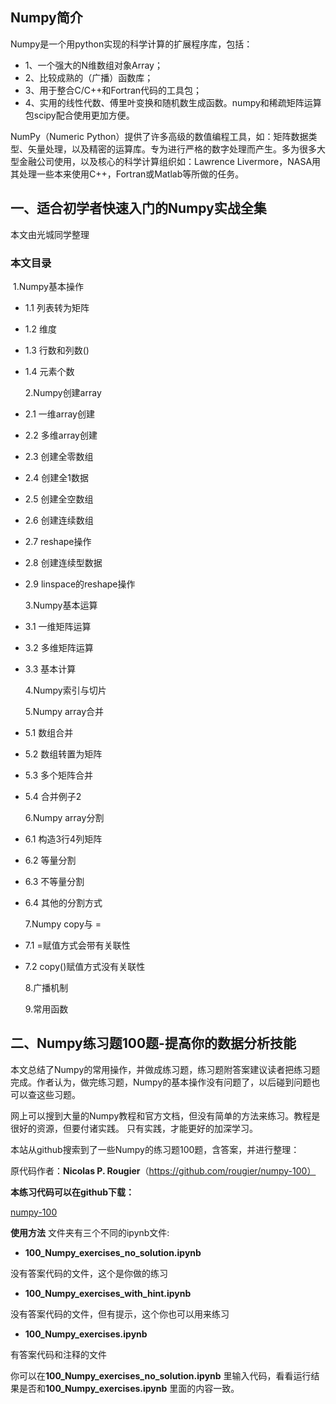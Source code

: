 ## Numpy简介

Numpy是一个用python实现的科学计算的扩展程序库，包括：

- 1、一个强大的N维数组对象Array；
- 2、比较成熟的（广播）函数库；
- 3、用于整合C/C++和Fortran代码的工具包；
- 4、实用的线性代数、傅里叶变换和随机数生成函数。numpy和稀疏矩阵运算包scipy配合使用更加方便。

NumPy（Numeric Python）提供了许多高级的数值编程工具，如：矩阵数据类型、矢量处理，以及精密的运算库。专为进行严格的数字处理而产生。多为很多大型金融公司使用，以及核心的科学计算组织如：Lawrence Livermore，NASA用其处理一些本来使用C++，Fortran或Matlab等所做的任务。

## 一、适合初学者快速入门的Numpy实战全集

本文由光城同学整理

### 本文目录
​      1.Numpy基本操作

 - 1.1 列表转为矩阵
 - 1.2 维度
 - 1.3 行数和列数()
 - 1.4 元素个数

   2.Numpy创建array
 - 2.1 一维array创建
 - 2.2 多维array创建
 - 2.3 创建全零数组
 - 2.4 创建全1数据
 - 2.5 创建全空数组
 - 2.6 创建连续数组
 - 2.7 reshape操作
 - 2.8 创建连续型数据
 - 2.9 linspace的reshape操作

   3.Numpy基本运算
 - 3.1 一维矩阵运算
 - 3.2 多维矩阵运算
 - 3.3 基本计算

   4.Numpy索引与切片

   5.Numpy array合并
 - 5.1 数组合并
 - 5.2 数组转置为矩阵
 - 5.3 多个矩阵合并
 - 5.4 合并例子2

   6.Numpy array分割
 - 6.1 构造3行4列矩阵
 - 6.2 等量分割
 - 6.3 不等量分割
 - 6.4 其他的分割方式

   7.Numpy copy与 =
 - 7.1 =赋值方式会带有关联性
 - 7.2 copy()赋值方式没有关联性

   8.广播机制

   9.常用函数
   
## 二、Numpy练习题100题-提高你的数据分析技能
本文总结了Numpy的常用操作，并做成练习题，练习题附答案建议读者把练习题完成。作者认为，做完练习题，Numpy的基本操作没有问题了，以后碰到问题也可以查这些习题。

网上可以搜到大量的Numpy教程和官方文档，但没有简单的方法来练习。教程是很好的资源，但要付诸实践。 只有实践，才能更好的加深学习。

本站从github搜索到了一些Numpy的练习题100题，含答案，并进行整理：

原代码作者：**Nicolas P. Rougier**（https://github.com/rougier/numpy-100）

**本练习代码可以在github下载：**

[numpy-100](numpy-100)

**使用方法**
文件夹有三个不同的ipynb文件:

- **100_Numpy_exercises_no_solution.ipynb** 

没有答案代码的文件，这个是你做的练习

- **100_Numpy_exercises_with_hint.ipynb**

没有答案代码的文件，但有提示，这个你也可以用来练习

- **100_Numpy_exercises.ipynb**

有答案代码和注释的文件

你可以在**100_Numpy_exercises_no_solution.ipynb** 里输入代码，看看运行结果是否和**100_Numpy_exercises.ipynb** 里面的内容一致。